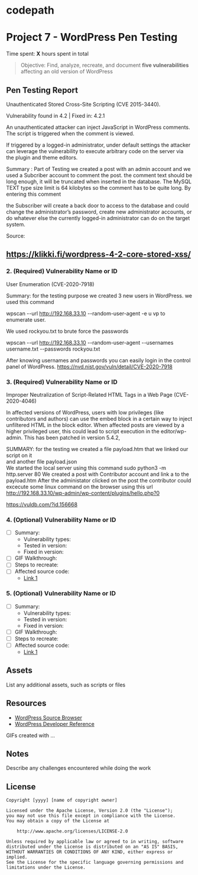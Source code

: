 # codepath
# Project 7 - WordPress Pen Testing

Time spent: **X** hours spent in total

> Objective: Find, analyze, recreate, and document **five vulnerabilities** affecting an old version of WordPress

## Pen Testing Report
Unauthenticated Stored Cross-Site Scripting (CVE 2015-3440).  

Vulnerability found in 4.2 |     Fixed in: 4.2.1 

An unauthenticated attacker can inject JavaScript in WordPress comments. The script is triggered when the comment is viewed. 

If triggered by a logged-in administrator, under default settings the attacker can leverage the vulnerability to execute arbitrary code on the server via the plugin and theme editors. 

 Summary : Part of Testing we created a post with an admin account  and we used a Subcriber account to comment the post. the comment text should be long enough, it will be truncated when inserted in the database. The MySQL TEXT type size limit is 64 kilobytes so the comment 
has to be quite long. By entering this comment  

<a title='x onmouseover=alert(unescape(/hello%20world/.source)) style=position:absolute;left:0;top:0;width:5000px;height:5000px  AAAAAAAAAAAA...[64 kb]..AAA'></a> the Subscriber will create a back door to access to the database and could change the administrator’s password, create new administrator accounts, or do whatever else the currently logged-in administrator can do on the target system. 

Source: 

https://klikki.fi/wordpress-4-2-core-stored-xss/ 
---------------------------------------------------------------------------------------------------------------------------------------------------
  
### 2. (Required) Vulnerability Name or ID
User Enumeration (CVE-2020-7918)

Summary: for the testing purpose we created 3 new users in WordPress. we used this command  

 wpscan --url http://192.168.33.10 --random-user-agent -e u vp  to enumerate user. 

We used rockyou.txt to brute force the passwords  

wpscan --url http://192.168.33.10 --random-user-agent --usernames username.txt --passwords rockyou.txt 

After knowing usernames and passwords you can easily login in the control panel of WordPress. 
https://nvd.nist.gov/vuln/detail/CVE-2020-7918

### 3. (Required) Vulnerability Name or ID

Improper Neutralization of Script-Related HTML Tags in a Web Page (CVE-2020-4046) 

In affected versions of WordPress, users with low privileges (like contributors and authors) can use the embed block in a certain way to inject unfiltered HTML in the block editor. When affected posts are viewed by a higher privileged user, this could lead to script execution in the editor/wp-admin. This has been patched in version 5.4.2, 

SUMMARY: for the testing we created a file payload.htm that we linked our script on it  
and another file payload.json      
We started the local server using this command 
sudo  python3  -m http.server 80 
We created a post with Contributor account and link a to the payload.htm 
After the administator clicked on the post the contributor could excecute some linux command on the browser using this url  
http://192.168.33.10/wp-admin/wp-content/plugins/hello.php?0 

https://vuldb.com/?id.156668 
### 4. (Optional) Vulnerability Name or ID

- [ ] Summary: 
  - Vulnerability types:
  - Tested in version:
  - Fixed in version: 
- [ ] GIF Walkthrough: 
- [ ] Steps to recreate: 
- [ ] Affected source code:
  - [Link 1](https://core.trac.wordpress.org/browser/tags/version/src/source_file.php)

### 5. (Optional) Vulnerability Name or ID

- [ ] Summary: 
  - Vulnerability types:
  - Tested in version:
  - Fixed in version: 
- [ ] GIF Walkthrough: 
- [ ] Steps to recreate: 
- [ ] Affected source code:
  - [Link 1](https://core.trac.wordpress.org/browser/tags/version/src/source_file.php) 

## Assets

List any additional assets, such as scripts or files

## Resources

- [WordPress Source Browser](https://core.trac.wordpress.org/browser/)
- [WordPress Developer Reference](https://developer.wordpress.org/reference/)

GIFs created with  ...
<!-- Recommended GIF Tools:
[Kap](https://getkap.co/) for macOS
[ScreenToGif](https://www.screentogif.com/) for Windows
[peek](https://github.com/phw/peek) for Linux. -->

## Notes

Describe any challenges encountered while doing the work

## License

    Copyright [yyyy] [name of copyright owner]

    Licensed under the Apache License, Version 2.0 (the "License");
    you may not use this file except in compliance with the License.
    You may obtain a copy of the License at

        http://www.apache.org/licenses/LICENSE-2.0

    Unless required by applicable law or agreed to in writing, software
    distributed under the License is distributed on an "AS IS" BASIS,
    WITHOUT WARRANTIES OR CONDITIONS OF ANY KIND, either express or implied.
    See the License for the specific language governing permissions and
    limitations under the License.
